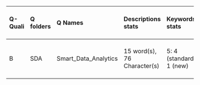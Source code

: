 |Q-Quali |Q folders |Q Names              |Descriptions stats          |Keywords stats           |Found SW |Meta Info data fields |PDF files                                |
|:-------|:---------|:--------------------|:---------------------------|:------------------------|:--------|:---------------------|:----------------------------------------|
|B       |SDA       |Smart_Data_Analytics |15 word(s), 76 Character(s) |5: 4 (standard), 1 (new) |r        |q, p, a, d, k, s      |If PDF is a picture PNG or JPG required! |
